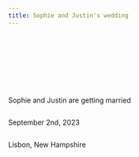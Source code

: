 ```yaml
---
title: Sophie and Justin's wedding
---
```


<div style="margin-top: 10em;">Sophie and Justin are getting married</div>
<div style="margin-top: 2em;">September 2nd, 2023</div>
<div style="margin-top: 2em;">Lisbon, New Hampshire</div>
